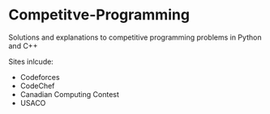 # Competitve-Programming
Solutions and explanations to competitive programming problems in Python and C++

Sites inlcude:
- Codeforces
- CodeChef
- Canadian Computing Contest
- USACO


